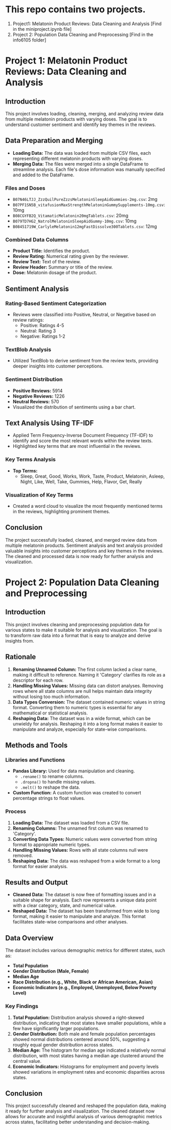 # This repo contains two projects.
1. Project1: Melatonin Product Reviews: Data Cleaning and Analysis [Find in the miniproject.ipynb file]
2. Project 2: Population Data Cleaning and Preprocessing [Find in the info6105 folder]

# Project 1: Melatonin Product Reviews: Data Cleaning and Analysis

## Introduction
This project involves loading, cleaning, merging, and analyzing review data from multiple melatonin products with varying doses. The goal is to understand customer sentiment and identify key themes in the reviews.

## Data Preparation and Merging
- **Loading Data:** The data was loaded from multiple CSV files, each representing different melatonin products with varying doses.
- **Merging Data:** The files were merged into a single DataFrame to streamline analysis. Each file's dose information was manually specified and added to the DataFrame.

### Files and Doses
- `B07N46LTJJ_ZzzQuilPureZzzsMelatoninSleepAidGummies-2mg.csv`: 2mg
- `B07PF1SN5B_vitafusionMaxStrengthMelatoninGummySupplements-10mg.csv`: 10mg
- `B08CGYFB2Q_VitamaticMelatonin20mgTablets.csv`: 20mg
- `B079TD7HG2_NatrolMelatoninSleepAidGummy-10mg.csv`: 10mg
- `B08451719W_CarlyleMelatonin12mgFastDissolve300Tablets.csv`: 12mg

### Combined Data Columns
- **Product Title:** Identifies the product.
- **Review Rating:** Numerical rating given by the reviewer.
- **Review Text:** Text of the review.
- **Review Header:** Summary or title of the review.
- **Dose:** Melatonin dosage of the product.

## Sentiment Analysis
### Rating-Based Sentiment Categorization
- Reviews were classified into Positive, Neutral, or Negative based on review ratings:
  - Positive: Ratings 4-5
  - Neutral: Rating 3
  - Negative: Ratings 1-2

### TextBlob Analysis
- Utilized TextBlob to derive sentiment from the review texts, providing deeper insights into customer perceptions.

### Sentiment Distribution
- **Positive Reviews:** 5914
- **Negative Reviews:** 1226
- **Neutral Reviews:** 570
- Visualized the distribution of sentiments using a bar chart.

## Text Analysis Using TF-IDF
- Applied Term Frequency-Inverse Document Frequency (TF-IDF) to identify and score the most relevant words within the review texts.
- Highlighted key terms that are most influential in the reviews.

### Key Terms Analysis
- **Top Terms:**
  - Sleep, Great, Good, Works, Work, Taste, Product, Melatonin, Asleep, Night, Like, Well, Take, Gummies, Help, Flavor, Get, Really

### Visualization of Key Terms
- Created a word cloud to visualize the most frequently mentioned terms in the reviews, highlighting prominent themes.

## Conclusion
The project successfully loaded, cleaned, and merged review data from multiple melatonin products. Sentiment analysis and text analysis provided valuable insights into customer perceptions and key themes in the reviews. The cleaned and processed data is now ready for further analysis and visualization.

# Project 2: Population Data Cleaning and Preprocessing

## Introduction
This project involves cleaning and preprocessing population data for various states to make it suitable for analysis and visualization. The goal is to transform raw data into a format that is easy to analyze and derive insights from.

## Rationale
1. **Renaming Unnamed Column:** The first column lacked a clear name, making it difficult to reference. Naming it 'Category' clarifies its role as a descriptor for each row.
2. **Handling Missing Values:** Missing data can distort analyses. Removing rows where all state columns are null helps maintain data integrity without losing too much information.
3. **Data Types Conversion:** The dataset contained numeric values in string format. Converting them to numeric types is essential for any mathematical or statistical analysis.
4. **Reshaping Data:** The dataset was in a wide format, which can be unwieldy for analysis. Reshaping it into a long format makes it easier to manipulate and analyze, especially for state-wise comparisons.

## Methods and Tools
### Libraries and Functions
- **Pandas Library:** Used for data manipulation and cleaning.
  - `.rename()` to rename columns.
  - `.dropna()` to handle missing values.
  - `.melt()` to reshape the data.
- **Custom Function:** A custom function was created to convert percentage strings to float values.

### Process
1. **Loading Data:** The dataset was loaded from a CSV file.
2. **Renaming Columns:** The unnamed first column was renamed to 'Category'.
3. **Converting Data Types:** Numeric values were converted from string format to appropriate numeric types.
4. **Handling Missing Values:** Rows with all state columns null were removed.
5. **Reshaping Data:** The data was reshaped from a wide format to a long format for easier analysis.

## Results and Output
- **Cleaned Data:** The dataset is now free of formatting issues and in a suitable shape for analysis. Each row represents a unique data point with a clear category, state, and numerical value.
- **Reshaped Data:** The dataset has been transformed from wide to long format, making it easier to manipulate and analyze. This format facilitates state-wise comparisons and other analyses.

## Data Overview
The dataset includes various demographic metrics for different states, such as:
- **Total Population**
- **Gender Distribution (Male, Female)**
- **Median Age**
- **Race Distribution (e.g., White, Black or African American, Asian)**
- **Economic Indicators (e.g., Employed, Unemployed, Below Poverty Level)**

### Key Findings
1. **Total Population:** Distribution analysis showed a right-skewed distribution, indicating that most states have smaller populations, while a few have significantly larger populations.
2. **Gender Distribution:** Both male and female population percentages showed normal distributions centered around 50%, suggesting a roughly equal gender distribution across states.
3. **Median Age:** The histogram for median age indicated a relatively normal distribution, with most states having a median age clustered around the central value.
4. **Economic Indicators:** Histograms for employment and poverty levels showed variations in employment rates and economic disparities across states.

## Conclusion
This project successfully cleaned and reshaped the population data, making it ready for further analysis and visualization. The cleaned dataset now allows for accurate and insightful analysis of various demographic metrics across states, facilitating better understanding and decision-making.
